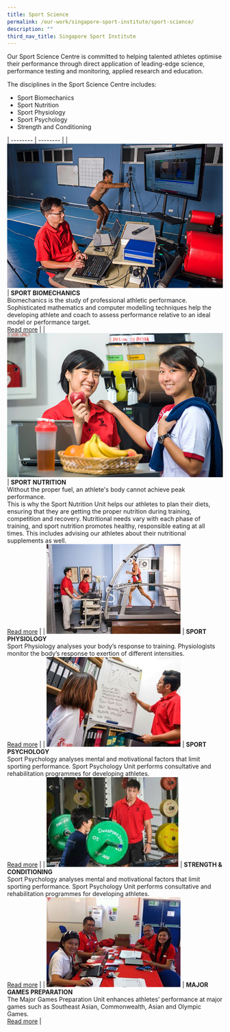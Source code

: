 ```yaml
---
title: Sport Science
permalink: /our-work/singapore-sport-institute/sport-science/
description: ""
third_nav_title: Singapore Sport Institute
---
```



Our Sport Science Centre is committed to helping talented athletes optimise their performance through direct application of leading-edge science, performance testing and monitoring, applied research and education.

The disciplines in the Sport Science Centre includes: 

*   Sport Biomechanics
*   Sport Nutrition
*   Sport Physiology
*   Sport Psychology
*   Strength and Conditioning

| -------- | -------- | 
| ![](/images/Our%20Work/Singapore%20Sports%20Institute/Sport%20Science/biomechanics.jpg)     | **SPORT BIOMECHANICS**<br>Biomechanics is the study of professional athletic performance. Sophisticated mathematics and computer modelling techniques help the developing athlete and coach to assess performance relative to an ideal model or performance target.<br> [Read more](/singapore-sports-institute/sport-science/sport-biomechanics/)    | 
| ![](/images/Our%20Work/Singapore%20Sports%20Institute/Sport%20Science/sportnutrition.jpg)    | **SPORT NUTRITION**<br>Without the proper fuel, an athlete's body cannot achieve peak performance.<br>This is why the Sport Nutrition Unit helps our athletes to plan their diets, ensuring that they are getting the proper nutrition during training, competition and recovery. Nutritional needs vary with each phase of training, and sport nutrition promotes healthy, responsible eating at all times. This includes advising our athletes about their nutritional supplements as well.<br> [Read more](/singapore-sports-institute/sport-science/sport-nutrition/)    | 
| ![](/images/Our%20Work/Singapore%20Sports%20Institute/Sport%20Science/Sport-Physiology.jpg) | **SPORT PHYSIOLOGY**<br>Sport Physiology analyses your body’s response to training. Physiologists monitor the body’s response to exertion of different intensities.<br> [Read more](/singapore-sports-institute/sport-science/sport-physiology/)    | 
| ![](/images/Our%20Work/Singapore%20Sports%20Institute/Sport%20Science/Sport-psychology.jpg)    | **SPORT PSYCHOLOGY**<br>Sport Psychology analyses mental and motivational factors that limit sporting performance. Sport Psychology Unit performs consultative and rehabilitation programmes for developing athletes.<br> [Read more](/singapore-sports-institute/sport-science/sport-psychology/)    | 
| ![](/images/Our%20Work/Singapore%20Sports%20Institute/Sport%20Science/Strength.jpg)    | **STRENGTH & CONDITIONING**<br>Sport Psychology analyses mental and motivational factors that limit sporting performance. Sport Psychology Unit performs consultative and rehabilitation programmes for developing athletes.<br> [Read more](/singapore-sports-institute/sport-science/strength-conditioning/) | 
| ![](/images/Our%20Work/Singapore%20Sports%20Institute/Sport%20Science/majorgames1.jpg)    | **MAJOR GAMES PREPARATION**<br>The Major Games Preparation Unit enhances athletes’ performance at major games such as Southeast Asian, Commonwealth, Asian and Olympic Games.<br> [Read more](/singapore-sports-institute/sport-science/major-games-preparation/) |